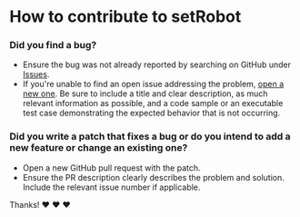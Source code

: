 # How to contribute to setRobot

### Did you find a bug?

- Ensure the bug was not already reported by searching on GitHub under [Issues](https://github.com/3runoDesign/setRobot/issues).
- If you're unable to find an open issue addressing the problem, [open a new one](https://github.com/3runoDesign/setRobot/issues/new). Be sure to include a title and clear description,
  as much relevant information as possible, and a code sample or an executable test case demonstrating the expected behavior
  that is not occurring.
  
### Did you write a patch that fixes a bug or do you intend to add a new feature or change an existing one?

- Open a new GitHub pull request with the patch.
- Ensure the PR description clearly describes the problem and solution. Include the relevant issue number if applicable.

Thanks! ❤️ ❤️ ❤️
